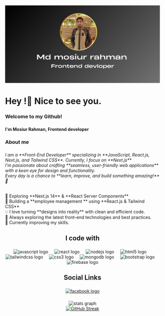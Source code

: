 ![I am GitHub Readme Generator's creator](https://github.com/mosiur73/mosiur73/blob/main/Heading%20Now%2091-98.png)
<h1 align="left">Hey !👋  Nice to see you.</h1>

###

<h3 align="left">Welcome to my Github!</h3>

###

<h4 align="left">I'm Mosiur Rahman, Frontend   developer</h4>

###


<h3 align="left">About me</h3>

###

<h6 align="left">
  I am a **Front-End Developer** specializing in **JavaScript, React.js, Next.js, and Tailwind CSS**. Currently, I focus on **Next.js** </br>
I’m passionate about crafting **seamless, user-friendly web applications** with a keen eye for design and functionality. </br> Every day is a chance to **learn, improve, and build something amazing!** 🚀  
</h6>

###

<p align="left">
  🚀 Exploring **Next.js 14** & **React Server Components**  </br>
  🔧 Building a **employee management ** using **React.js & Tailwind CSS**   </br>
  💡 I love turning **designs into reality** with clean and efficient code.</br>
  🎯 Always exploring the latest front-end technologies and best practices.</br>
  🌱 Currently improving my skills.
</p>

###

<h2 align="center">I code with</h2>

###

<div align="center">
  <img src="https://cdn.jsdelivr.net/gh/devicons/devicon/icons/javascript/javascript-original.svg" height="40" alt="javascript logo"  />
  <img width="12" />
  <img src="https://cdn.jsdelivr.net/gh/devicons/devicon/icons/react/react-original.svg" height="40" alt="react logo"  />
  <img width="12" />
  <img src="https://cdn.jsdelivr.net/gh/devicons/devicon/icons/nodejs/nodejs-original.svg" height="40" alt="nodejs logo"  />
  <img width="12" />
  <img src="https://cdn.jsdelivr.net/gh/devicons/devicon/icons/html5/html5-original.svg" height="40" alt="html5 logo"  />
  <img width="12" />
  <img src="https://cdn.jsdelivr.net/gh/devicons/devicon/icons/tailwindcss/tailwindcss-original-wordmark.svg" height="40" alt="tailwindcss logo"  />
  <img width="12" />
  <img src="https://cdn.jsdelivr.net/gh/devicons/devicon/icons/css3/css3-original.svg" height="40" alt="css3 logo"  />
  <img width="12" />
  <img src="https://cdn.jsdelivr.net/gh/devicons/devicon/icons/mongodb/mongodb-original.svg" height="40" alt="mongodb logo"  />
  <img width="12" />
  <img src="https://cdn.jsdelivr.net/gh/devicons/devicon/icons/bootstrap/bootstrap-original.svg" height="40" alt="bootstrap logo"  />
  <img width="12" />
  <img src="https://cdn.jsdelivr.net/gh/devicons/devicon/icons/firebase/firebase-plain.svg" height="40" alt="firebase logo"  />
</div>

###

<h2 align="center">Social Links</h2>

###

<div align="center">
  <a href="https://web.facebook.com/mdmosiur.rahman.9484941" target="_blank">
    <img src="https://raw.githubusercontent.com/maurodesouza/profile-readme-generator/master/src/assets/icons/social/facebook/default.svg" width="52" height="40" alt="facebook logo"  />
  </a>
</div>




###
<div align="center">
  <img src="https://github-readme-stats.vercel.app/api?username=mosiur73&hide_title=false&hide_rank=false&show_icons=true&include_all_commits=true&count_private=true&disable_animations=false&theme=dark&locale=en&hide_border=false&order=1" alt="stats graph"  />
</div>

<div align="center">
  <a href="https://git.io/streak-stats">
    <img src="https://nirzak-streak-stats.vercel.app?user=mosiur73&theme=dark" alt="GitHub Streak" />
  </a>
</div>

###
